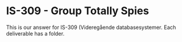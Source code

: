 # IS-309 - Group Totally Spies
This is our answer for IS-309 (Videregående databasesystemer. 
Each deliverable has a folder.
